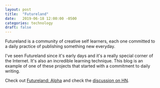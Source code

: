 ```yaml
---
layout: post
title:  "Futureland"
date:   2019-06-18 12:00:00 -0500
categories: technology
draft: false
---
```


Futureland is a community of creative self learners, each one committed to a daily practice of publishing something new everyday. 

I've seen Futureland since it's early days and it's a really special corner of the Internet. It's also an incredible learning technique. This blog is an example of one of these projects that started with a commitment to daily writing.

Check out [Futureland: Alpha](https://internetvin.com/futureland-alpha/) and check the [discussion on HN](https://news.ycombinator.com/item?id=20220112). 